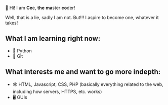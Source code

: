 👋 Hi! I am **Ce**e, **the** **ma**ster **co**der!

Well, that is a lie, sadly I am not. But!!! I aspire to become one, whatever it takes!  

## What I am learning right now:
- 🐍 Python
- 📁 Git

## What interests me and want to go more indepth:
- 🕸 HTML, Javascript, CSS, PHP (basically everything related to the web, including how servers, HTTPS, etc. works)
- 🖥 GUIs
